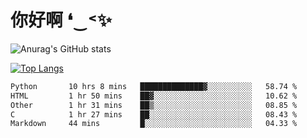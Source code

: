 # 你好啊 ❛‿˂✨

![Anurag's GitHub stats](https://github-readme-stats.vercel.app/api?username=ZombieFly&count_private=true&show_icons=true)

[![Top Langs](https://github-readme-stats.vercel.app/api/top-langs/?username=ZombieFly&layout=compact&count_private=true&hide=Ruby,makefile)](https://github.com/anuraghazra/github-readme-stats)

<!--START_SECTION:waka-->

```txt
Python       10 hrs 8 mins   ██████████████▓░░░░░░░░░░   58.74 %
HTML         1 hr 50 mins    ██▓░░░░░░░░░░░░░░░░░░░░░░   10.62 %
Other        1 hr 31 mins    ██▒░░░░░░░░░░░░░░░░░░░░░░   08.85 %
C            1 hr 27 mins    ██░░░░░░░░░░░░░░░░░░░░░░░   08.43 %
Markdown     44 mins         █░░░░░░░░░░░░░░░░░░░░░░░░   04.33 %
```

<!--END_SECTION:waka-->

